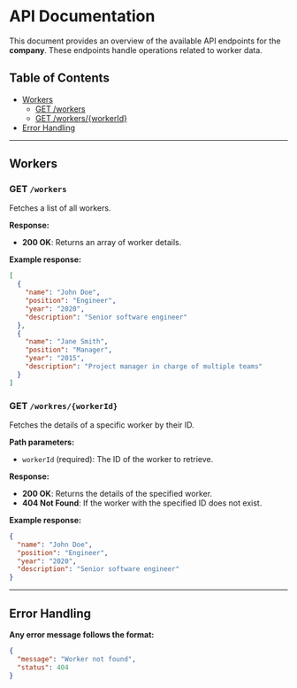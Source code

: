 # API Documentation

This document provides an overview of the available API endpoints for the **company**. These endpoints handle operations related to worker data.

## Table of Contents
- [Workers](#workers)
    - [GET /workers](#get-workers)
    - [GET /workers/{workerId}](#get-workersworkerid)
- [Error Handling](#error-handling)
---

## Workers

### GET `/workers`

Fetches a list of all workers.

**Response:**
- **200 OK**: Returns an array of worker details.

**Example response:**
```json
[
  {
    "name": "John Doe",
    "position": "Engineer",
    "year": "2020",
    "description": "Senior software engineer"
  },
  {
    "name": "Jane Smith",
    "position": "Manager",
    "year": "2015",
    "description": "Project manager in charge of multiple teams"
  }
]
```

### GET `/workres/{workerId}`

Fetches the details of a specific worker by their ID.

**Path parameters:**
- `workerId` (required): The ID of the worker to retrieve.

**Response:**
- **200 OK**: Returns the details of the specified worker.
- **404 Not Found**: If the worker with the specified ID does not exist.

**Example response:**
```json
{
  "name": "John Doe",
  "position": "Engineer",
  "year": "2020",
  "description": "Senior software engineer"
}
```

--- 
## Error Handling

**Any error message follows the format:**
```json
{
  "message": "Worker not found",
  "status": 404
}
```